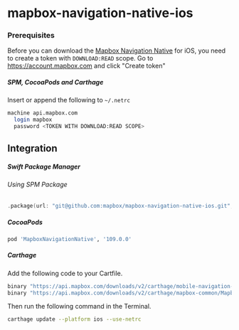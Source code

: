 # mapbox-navigation-native-ios

### Prerequisites

Before you can download the [Mapbox Navigation Native](https://github.com/mapbox/mapbox-navigation-native) for iOS, you need to create a token with `DOWNLOAD:READ` scope.
Go to https://account.mapbox.com and click "Create token"

##### SPM, CocoaPods and Carthage
Insert or append the following to `~/.netrc`

```bash
machine api.mapbox.com
  login mapbox
  password <TOKEN WITH DOWNLOAD:READ SCOPE>
```

## Integration

##### Swift Package Manager

###### Using SPM Package

```swift
.package(url: "git@github.com:mapbox/mapbox-navigation-native-ios.git", from: "109.0.0"),
```

##### CocoaPods

```ruby
pod 'MapboxNavigationNative', '109.0.0'
```

##### Carthage

Add the following code to your Cartfile.

```bash
binary "https://api.mapbox.com/downloads/v2/carthage/mobile-navigation-native/MapboxNavigationNative.json" == 109.0.0
binary "https://api.mapbox.com/downloads/v2/carthage/mapbox-common/MapboxCommon-ios.json" == 22.1.0-rc.1
```

Then run the following command in the Terminal.
```bash
carthage update --platform ios --use-netrc
```
